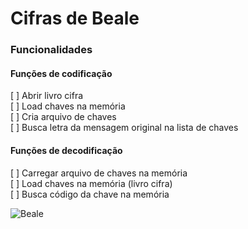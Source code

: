 # Cifras de Beale

### Funcionalidades

#### Funções de codificação

[ ] Abrir livro cifra  
[ ] Load chaves na memória  
[ ] Cria arquivo de chaves  
[ ] Busca letra da mensagem original na lista de chaves  

#### Funções de decodificação

[ ] Carregar arquivo de chaves na memória  
[ ] Load chaves na memória (livro cifra)  
[ ] Busca código da chave na memória  


![Beale](https://user-images.githubusercontent.com/57672954/232651219-eaab62db-df86-4fea-aca0-d2f05a79e78a.jpg)

